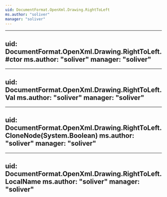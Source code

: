 ```yaml
---
uid: DocumentFormat.OpenXml.Drawing.RightToLeft
ms.author: "soliver"
manager: "soliver"
---
```


---
uid: DocumentFormat.OpenXml.Drawing.RightToLeft.#ctor
ms.author: "soliver"
manager: "soliver"
---

---
uid: DocumentFormat.OpenXml.Drawing.RightToLeft.Val
ms.author: "soliver"
manager: "soliver"
---

---
uid: DocumentFormat.OpenXml.Drawing.RightToLeft.CloneNode(System.Boolean)
ms.author: "soliver"
manager: "soliver"
---

---
uid: DocumentFormat.OpenXml.Drawing.RightToLeft.LocalName
ms.author: "soliver"
manager: "soliver"
---
